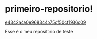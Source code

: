 
# primeiro-repositorio!


[e4342a4e0e968344b75cf50cf1936c09](https://user-images.githubusercontent.com/68356067/112954459-c70fb180-9114-11eb-9619-7782bfb8fefd.jpg)







Esse é o meu repositorio de teste
